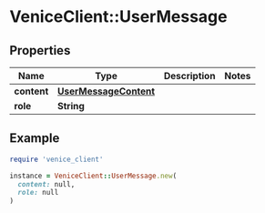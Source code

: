 # VeniceClient::UserMessage

## Properties

| Name | Type | Description | Notes |
| ---- | ---- | ----------- | ----- |
| **content** | [**UserMessageContent**](UserMessageContent.md) |  |  |
| **role** | **String** |  |  |

## Example

```ruby
require 'venice_client'

instance = VeniceClient::UserMessage.new(
  content: null,
  role: null
)
```


